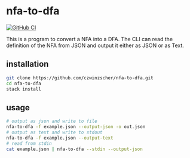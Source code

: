 # nfa-to-dfa
[![GitHub CI](https://github.com/czwinzscher/nfa-to-dfa/workflows/CI/badge.svg)](https://github.com/czwinzscher/nfa-to-dfa/actions)

This is a program to convert a NFA into a DFA. The CLI can read the definition of the NFA from JSON and output it either as JSON or as Text.

## installation
```bash
git clone https://github.com/czwinzscher/nfa-to-dfa.git
cd nfa-to-dfa
stack install
```

## usage
```bash
# output as json and write to file
nfa-to-dfa -f example.json --output-json -o out.json
# output as text and write to stdout
nfa-to-dfa -f example.json --output-text
# read from stdin
cat example.json | nfa-to-dfa --stdin --output-json
```
